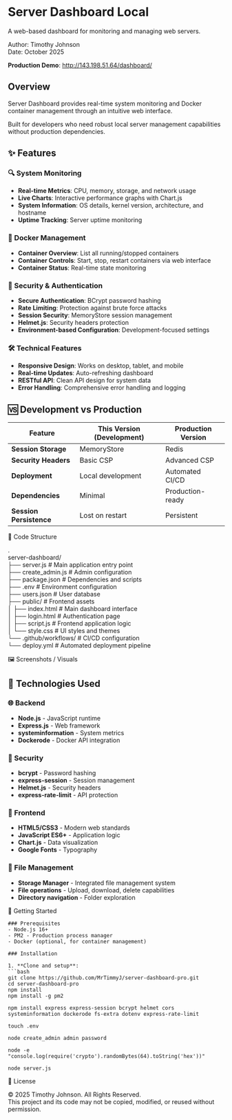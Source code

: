 # Server Dashboard Local
A web-based dashboard for monitoring and managing web servers.

Author: Timothy Johnson <br>
Date: October 2025 <br>

**Production Demo**: http://143.198.51.64/dashboard/

## Overview

Server Dashboard provides real-time system monitoring and Docker container management through an intuitive web interface. <br>

Built for developers who need robust local server management capabilities without production dependencies.

## ✨ Features

### 🔍 System Monitoring
- **Real-time Metrics**: CPU, memory, storage, and network usage
- **Live Charts**: Interactive performance graphs with Chart.js
- **System Information**: OS details, kernel version, architecture, and hostname
- **Uptime Tracking**: Server uptime monitoring

### 🐳 Docker Management
- **Container Overview**: List all running/stopped containers
- **Container Controls**: Start, stop, restart containers via web interface
- **Container Status**: Real-time state monitoring

### 🔐 Security & Authentication
- **Secure Authentication**: BCrypt password hashing
- **Rate Limiting**: Protection against brute force attacks  
- **Session Security**: MemoryStore session management
- **Helmet.js**: Security headers protection
- **Environment-based Configuration**: Development-focused settings

### 🛠 Technical Features
- **Responsive Design**: Works on desktop, tablet, and mobile
- **Real-time Updates**: Auto-refreshing dashboard
- **RESTful API**: Clean API design for system data
- **Error Handling**: Comprehensive error handling and logging

## 🆚 Development vs Production

| Feature | This Version (Development) | Production Version |
|---------|---------------------------|-------------------|
| **Session Storage** | MemoryStore | Redis |
| **Security Headers** | Basic CSP | Advanced CSP |
| **Deployment** | Local development | Automated CI/CD |
| **Dependencies** | Minimal | Production-ready |
| **Session Persistence** | Lost on restart | Persistent |


📁 Code Structure

.<br>
server-dashboard/<br>
├── server.js # Main application entry point<br>
├── create_admin.js # Admin configuration<br>
├── package.json # Dependencies and scripts<br>
├── .env # Environment configuration<br>
├── users.json # User database<br>
├── public/ # Frontend assets<br>
│ ├── index.html # Main dashboard interface<br>
│ ├── login.html # Authentication page<br>
│ ├── script.js # Frontend application logic<br>
│ └── style.css # UI styles and themes<br>
└── .github/workflows/ # CI/CD configuration<br>
└── deploy.yml # Automated deployment pipeline<br>

🖼️ Screenshots / Visuals

## 🧰 Technologies Used

### 🌐 Backend
- **Node.js** - JavaScript runtime
- **Express.js** - Web framework
- **systeminformation** - System metrics
- **Dockerode** - Docker API integration

### 🔐 Security
- **bcrypt** - Password hashing
- **express-session** - Session management
- **Helmet.js** - Security headers
- **express-rate-limit** - API protection

### 🎨 Frontend
- **HTML5/CSS3** - Modern web standards
- **JavaScript ES6+** - Application logic
- **Chart.js** - Data visualization
- **Google Fonts** - Typography

### 📁 File Management
- **Storage Manager** - Integrated file management system
- **File operations** - Upload, download, delete capabilities
- **Directory navigation** - Folder exploration

🚀 Getting Started

    ### Prerequisites
    - Node.js 16+ 
    - PM2 - Production process manager
    - Docker (optional, for container management)
    
    ### Installation
    
    1. **Clone and setup**:
    ```bash
    git clone https://github.com/MrTimmyJ/server-dashboard-pro.git
    cd server-dashboard-pro
    npm install
    npm install -g pm2

    npm install express express-session bcrypt helmet cors systeminformation dockerode fs-extra dotenv express-rate-limit

    touch .env

    node create_admin admin password

    node -e "console.log(require('crypto').randomBytes(64).toString('hex'))"

    node server.js

🪪 License

© 2025 Timothy Johnson. All Rights Reserved.<br>
This project and its code may not be copied, modified, or reused without permission.
